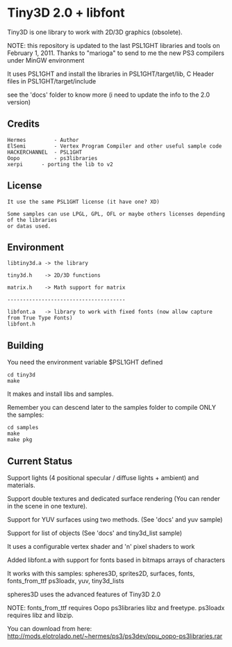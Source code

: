 Tiny3D 2.0 + libfont
==========

Tiny3D is one library to work with 2D/3D graphics (obsolete).

NOTE: this repository is updated to the last PSL1GHT libraries and tools on February 1, 2011.
Thanks to "marioga" to send to me the new PS3 compilers under MinGW environment

It uses PSL1GHT and install the libraries in PSL1GHT/target/lib, C Header files
in PSL1GHT/target/include

see the 'docs' folder to know more (i need to update the info to the 2.0 version)

Credits
-------

    Hermes         - Author
    ElSemi         - Vertex Program Compiler and other useful sample code
    HACKERCHANNEL  - PSL1GHT
    Oopo           - ps3libraries
    xerpi	   - porting the lib to v2

License
-------
    
    It use the same PSL1GHT license (it have one? XD)
    
    Some samples can use LPGL, GPL, OFL or maybe others licenses depending of the libraries 
    or datas used. 

Environment
-----------

    libtiny3d.a -> the library
    
    tiny3d.h    -> 2D/3D functions

    matrix.h    -> Math support for matrix

    --------------------------------------

    libfont.a   -> library to work with fixed fonts (now allow capture from True Type Fonts)
    libfont.h   


Building
--------

You need the environment variable $PSL1GHT defined

    cd tiny3d
    make
    
It makes and install libs and samples.

Remember you can descend later to the samples folder to compile ONLY the samples:

    cd samples
    make
    make pkg

Current Status
--------------

Support lights (4 positional specular / diffuse lights + ambient) and materials.

Support double textures and dedicated surface rendering (You can render in the scene in one texture).

Support for YUV surfaces using two methods. (See 'docs' and yuv sample)

Support for list of objects (See 'docs' and tiny3d_list sample)

It uses a configurable vertex shader and 'n' pixel shaders to work

Added libfont.a with support for fonts based in bitmaps arrays of characters

It works with this samples: spheres3D, sprites2D, surfaces, fonts, fonts_from_ttf
ps3loadx, yuv, tiny3d_lists

spheres3D uses the advanced features of Tiny3D 2.0

NOTE: fonts_from_ttf requires Oopo ps3libraries libz and freetype. ps3loadx requires libz and libzip.

You can download from here: http://mods.elotrolado.net/~hermes/ps3/ps3dev/ppu_oopo-ps3libraries.rar

